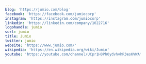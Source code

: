 ```yaml
---
blog: 'https://jumio.com/blog'
facebook: 'https://facebook.com/jumiocorp'
instagram: 'https://instagram.com/jumiocorp'
linkedin: 'https://linkedin.com/company/1022716'
logohandle: jumio
sort: jumio
title: Jumio
twitter: jumio
website: 'https://www.jumio.com/'
wikipedia: 'https://en.wikipedia.org/wiki/Jumio'
youtube: 'https://youtube.com/channel/UCpr1H0Ph0ydvhvhR3esKVWA'
---
```

